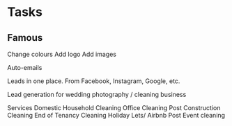 # Tasks

## Famous

Change colours
Add logo
Add images


Auto-emails

Leads in one place. From Facebook, Instagram, Google, etc.

Lead generation for wedding photography / cleaning business

Services
Domestic Household Cleaning
﻿Office Cleaning
﻿Post Construction Cleaning
﻿End of Tenancy Cleaning
﻿Holiday Lets/ Airbnb 
Post Event cleaning 
